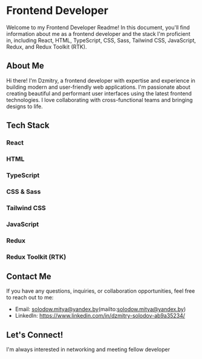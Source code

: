 # Frontend Developer

Welcome to my Frontend Developer Readme! In this document, you'll find information about me as a frontend developer and the stack I'm proficient in, including React, HTML, TypeScript, CSS, Sass, Tailwind CSS, JavaScript, Redux, and Redux Toolkit (RTK).

## About Me
Hi there! I'm Dzmitry, a frontend developer with expertise and experience in building modern and user-friendly web applications. I'm passionate about creating beautiful and performant user interfaces using the latest frontend technologies. I love collaborating with cross-functional teams and bringing designs to life.

## Tech Stack

### React
### HTML
### TypeScript
### CSS & Sass
### Tailwind CSS
### JavaScript
### Redux
### Redux Toolkit (RTK)


## Contact Me
If you have any questions, inquiries, or collaboration opportunities, feel free to reach out to me:

- Email: solodow.mitya@yandex.by(mailto:solodow.mitya@yandex.by)
- LinkedIn: https://www.linkedin.com/in/dzmitry-solodov-ab9a35234/

## Let's Connect!
I'm always interested in networking and meeting fellow developer
